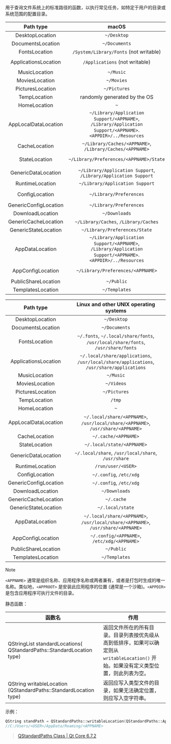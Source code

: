 用于查询文件系统上的标准路径的函数，以执行常见任务，如特定于用户的目录或系统范围的配置目录。

|       Path type       |                            macOS                             |                           Windows                            |
| :-------------------: | :----------------------------------------------------------: | :----------------------------------------------------------: |
|    DesktopLocation    |                         `~/Desktop`                          |                  `C:/Users/<USER>/Desktop`                   |
|   DocumentsLocation   |                        `~/Documents`                         |                 `C:/Users/<USER>/Documents`                  |
|     FontsLocation     |            `/System/Library/Fonts` (not writable)            |              `C:/Windows/Fonts` (not writable)               |
| ApplicationsLocation  |                `/Applications` (not writable)                | `C:/Users/<USER>/AppData/Roaming/Microsoft/Windows/Start Menu/Programs` |
|     MusicLocation     |                          `~/Music`                           |                   `C:/Users/<USER>/Music`                    |
|    MoviesLocation     |                          `~/Movies`                          |                   `C:/Users/<USER>/Videos`                   |
|   PicturesLocation    |                         `~/Pictures`                         |                  `C:/Users/<USER>/Pictures`                  |
|     TempLocation      |                 randomly generated by the OS                 |             `C:/Users/<USER>/AppData/Local/Temp`             |
|     HomeLocation      |                             `~`                              |                      `C:/Users/<USER>`                       |
| AppLocalDataLocation  | `~/Library/Application Support/<APPNAME>`, `/Library/Application Support/<APPNAME>`. `<APPDIR>/../Resources` | `C:/Users/<USER>/AppData/Local/<APPNAME>`, `C:/ProgramData/<APPNAME>`, `<APPDIR>`, `<APPDIR>/data`, `<APPDIR>/data/<APPNAME>` |
|     CacheLocation     |  `~/Library/Caches/<APPNAME>`, `/Library/Caches/<APPNAME>`   |       `C:/Users/<USER>/AppData/Local/<APPNAME>/cache`        |
|     StateLocation     |           `~/Library/Preferences/<APPNAME>/State`            | `C:/Users/<USER>/AppData/Local/<APPNAME>/State`, `C:/ProgramData/<APPNAME>/State` |
|  GenericDataLocation  | `~/Library/Application Support`, `/Library/Application Support` | `C:/Users/<USER>/AppData/Local`, `C:/ProgramData`, `<APPDIR>`, `<APPDIR>/data` |
|    RuntimeLocation    |               `~/Library/Application Support`                |                      `C:/Users/<USER>`                       |
|    ConfigLocation     |                   `~/Library/Preferences`                    | `C:/Users/<USER>/AppData/Local/<APPNAME>`, `C:/ProgramData/<APPNAME>` |
| GenericConfigLocation |                   `~/Library/Preferences`                    |      `C:/Users/<USER>/AppData/Local`, `C:/ProgramData`       |
|   DownloadLocation    |                        `~/Downloads`                         |                 `C:/Users/<USER>/Downloads`                  |
| GenericCacheLocation  |            `~/Library/Caches`, `/Library/Caches`             |            `C:/Users/<USER>/AppData/Local/cache`             |
| GenericStateLocation  |                `~/Library/Preferences/State`                 | `C:/Users/<USER>/AppData/Local/State`, `C:/ProgramData/State` |
|    AppDataLocation    | `~/Library/Application Support/<APPNAME>`, `/Library/Application Support/<APPNAME>`. `<APPDIR>/../Resources` | `C:/Users/<USER>/AppData/Roaming/<APPNAME>`, `C:/ProgramData/<APPNAME>`, `<APPDIR>`, `<APPDIR>/data`, `<APPDIR>/data/<APPNAME>` |
|   AppConfigLocation   |              `~/Library/Preferences/<APPNAME>`               | `C:/Users/<USER>/AppData/Local/<APPNAME>`, `C:/ProgramData/<APPNAME>` |
|  PublicShareLocation  |                          `~/Public`                          |                      `C:/Users/Public`                       |
|   TemplatesLocation   |                        `~/Templates`                         | `C:/Users/<USER>/AppData/Roaming/Microsoft/Windows/Templates` |

|       Path type       |            Linux and other UNIX operating systems            |
| :-------------------: | :----------------------------------------------------------: |
|    DesktopLocation    |                         `~/Desktop`                          |
|   DocumentsLocation   |                        `~/Documents`                         |
|     FontsLocation     | `~/.fonts`, `~/.local/share/fonts`, `/usr/local/share/fonts`, `/usr/share/fonts` |
| ApplicationsLocation  | `~/.local/share/applications`, `/usr/local/share/applications`, `/usr/share/applications` |
|     MusicLocation     |                          `~/Music`                           |
|    MoviesLocation     |                          `~/Videos`                          |
|   PicturesLocation    |                         `~/Pictures`                         |
|     TempLocation      |                            `/tmp`                            |
|     HomeLocation      |                             `~`                              |
| AppLocalDataLocation  | `~/.local/share/<APPNAME>`, `/usr/local/share/<APPNAME>`, `/usr/share/<APPNAME>` |
|     CacheLocation     |                     `~/.cache/<APPNAME>`                     |
|     StateLocation     |                  `~/.local/state/<APPNAME>`                  |
|  GenericDataLocation  |      `~/.local/share`, `/usr/local/share`, `/usr/share`      |
|    RuntimeLocation    |                      `/run/user/<USER>`                      |
|    ConfigLocation     |                   `~/.config`, `/etc/xdg`                    |
| GenericConfigLocation |                   `~/.config`, `/etc/xdg`                    |
|   DownloadLocation    |                        `~/Downloads`                         |
| GenericCacheLocation  |                          `~/.cache`                          |
| GenericStateLocation  |                       `~/.local/state`                       |
|    AppDataLocation    | `~/.local/share/<APPNAME>`, `/usr/local/share/<APPNAME>`, `/usr/share/<APPNAME>` |
|   AppConfigLocation   |         `~/.config/<APPNAME>`, `/etc/xdg/<APPNAME>`          |
|  PublicShareLocation  |                          `~/Public`                          |
|   TemplatesLocation   |                        `~/Templates`                         |

> [!note]  
>
> `<APPNAME>` 通常是组织名称、应用程序名称或两者兼有，或者是打包时生成的唯一名称。类似地，`<APPROOT>` 是安装此应用程序的位置 (通常是一个沙箱)。`<APPDIR>` 是包含应用程序可执行文件的目录。

静态函数：

| 函数名                                                                   | 作用                                                                             |
| --------------------------------------------------------------------- | ------------------------------------------------------------------------------ |
| QStringList standardLocations( QStandardPaths::StandardLocation type) | 返回文件所在的所有目录。目录列表按优先级从高到低排序，如果可以确定则从 `writableLocation()` 开始。如果没有定义类型位置，则此列表为空。 |
| QString writableLocation (QStandardPaths::StandardLocation type)      | 返回应写入类型文件的目录，如果无法确定位置，则应写入空字符串。                                                |


示例：
```cpp
QString standPath = QStandardPaths::writableLocation(QStandardPaths::AppDataLocation);
//C:/Users/<USER>/AppData/Roaming/<APPNAME>
```



> [QStandardPaths Class | Qt Core 6.7.2](https://doc.qt.io/qt-6/qstandardpaths.html)

